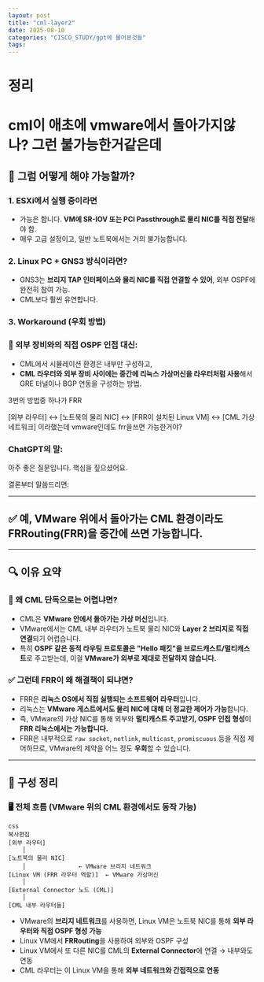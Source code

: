 ```yaml
---
layout: post
title: "cml-layer2"
date: 2025-08-10
categories: "CISCO_STUDY/gpt에 물어본것들"
tags:
---
```


# 정리

# **cml이 애초에 vmware에서 돌아가지않나? 그런 불가능한거같은데**

## 🎯 그럼 어떻게 해야 가능할까?

### 1. **ESXi에서 실행 중이라면**

- 가능은 합니다. **VM에 SR-IOV 또는 PCI Passthrough로 물리 NIC를 직접 전달**해야 함.
- 매우 고급 설정이고, 일반 노트북에서는 거의 불가능합니다.

### 2. **Linux PC + GNS3 방식**이라면?

- GNS3는 **브리지 TAP 인터페이스와 물리 NIC를 직접 연결할 수 있어**, 외부 OSPF에 완전히 참여 가능.
- CML보다 훨씬 유연합니다.

### 3. **Workaround (우회 방법)**

### 🔸 외부 장비와의 직접 OSPF 인접 대신:

- CML에서 시뮬레이션 환경은 내부만 구성하고,
- **CML 라우터와 외부 장비 사이에는 중간에 리눅스 가상머신을 라우터처럼 사용**해서 GRE 터널이나 BGP 연동을 구성하는 방법.

3번의 방법중 하나가 FRR

[외부 라우터] ↔ [노트북의 물리 NIC] ↔ [FRR이 설치된 Linux VM] ↔ [CML 가상 네트워크] 이라했는데 vmware인데도 frr을쓰면 가능한거야?

### ChatGPT의 말:

아주 좋은 질문입니다. 핵심을 짚으셨어요.

결론부터 말씀드리면:

---

## ✅ **예, VMware 위에서 돌아가는 CML 환경이라도 FRRouting(FRR)을 중간에 쓰면 가능합니다.**

---

## 🔍 이유 요약

### 🚫 왜 CML 단독으로는 어렵냐면?

- CML은 **VMware 안에서 돌아가는 가상 머신**입니다.
- VMware에서는 CML 내부 라우터가 노트북 물리 NIC와 **Layer 2 브리지로 직접 연결**되기 어렵습니다.
- 특히 **OSPF 같은 동적 라우팅 프로토콜은 "Hello 패킷"을 브로드캐스트/멀티캐스트**로 주고받는데, 이걸 **VMware가 외부로 제대로 전달하지 않습니다.**

### ✅ 그런데 FRR이 왜 해결책이 되냐면?

- FRR은 **리눅스 OS에서 직접 실행되는 소프트웨어 라우터**입니다.
- 리눅스는 **VMware 게스트에서도 물리 NIC에 대해 더 정교한 제어가 가능**합니다.
- 즉, VMware의 가상 NIC를 통해 외부와 **멀티캐스트 주고받기, OSPF 인접 형성**이 **FRR 리눅스에서는 가능합니다.**
- FRR은 내부적으로 `raw socket`, `netlink`, `multicast`, `promiscuous` 등을 직접 제어하므로, VMware의 제약을 어느 정도 **우회**할 수 있습니다.

---

## 🧱 구성 정리

### 🖥️ 전체 흐름 (VMware 위의 CML 환경에서도 동작 가능)

```
css
복사편집
[외부 라우터]
    │
[노트북의 물리 NIC]
    │               ← VMware 브리지 네트워크
[Linux VM (FRR 라우터 역할)]  ← VMware 가상머신
    │
[External Connector 노드 (CML)]
    │
[CML 내부 라우터들]

```

- VMware의 **브리지 네트워크**를 사용하면, Linux VM은 노트북 NIC를 통해 **외부 라우터와 직접 OSPF 형성 가능**
- Linux VM에서 **FRRouting**을 사용하여 외부와 OSPF 구성
- Linux VM에서 또 다른 NIC를 CML의 **External Connector**에 연결 → 내부와도 연동
- CML 라우터는 이 Linux VM을 통해 **외부 네트워크와 간접적으로 연동**
